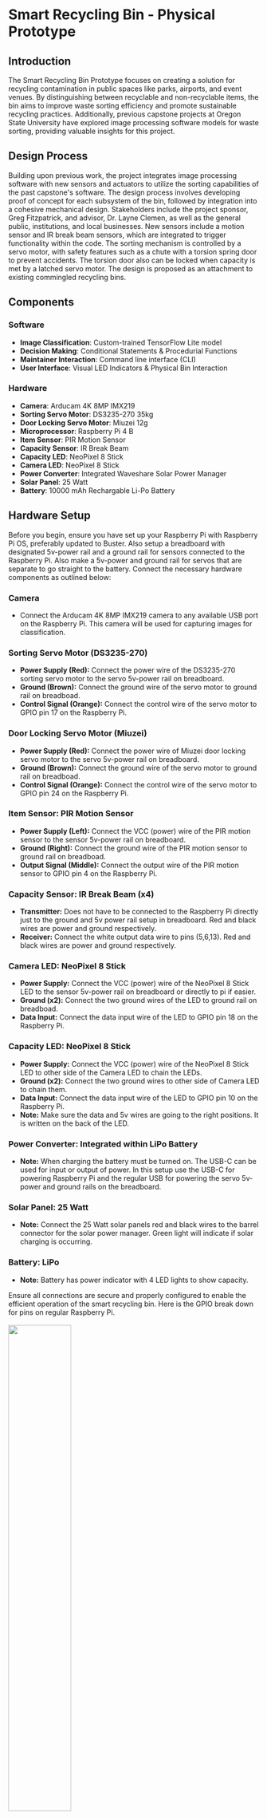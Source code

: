 
# Smart Recycling Bin - Physical Prototype

## Introduction

The Smart Recycling Bin Prototype focuses on creating a solution for recycling contamination in public spaces like parks, airports, 
and event venues. By distinguishing between recyclable and non-recyclable items, the bin aims to improve waste sorting efficiency 
and promote sustainable recycling practices. Additionally, previous capstone projects at Oregon State University have explored image
processing software models for waste sorting, providing valuable insights for this project.

## Design Process

Building upon previous work, the project integrates image processing software with new sensors and actuators to utilize the sorting
capabilities of the past capstone's software. The design process involves developing proof of concept for each subsystem of the bin,
followed by integration into a cohesive mechanical design. Stakeholders include the project sponsor, Greg Fitzpatrick, and 
advisor, Dr. Layne Clemen, as well as the general public, institutions, and local businesses. New sensors include a motion sensor
and IR break beam sensors, which are integrated to trigger functionality within the code. The sorting mechanism is controlled by a
servo motor, with safety features such as a chute with a torsion spring door to prevent accidents. The torsion door also can be
locked when capacity is met by a latched servo motor. The design is proposed as an attachment to existing commingled recycling bins.

## Components

### Software

- **Image Classification**: Custom-trained TensorFlow Lite model
- **Decision Making**: Conditional Statements & Procedurial Functions
- **Maintainer Interaction**: Command line interface (CLI)
- **User Interface**: Visual LED Indicators & Physical Bin Interaction

### Hardware

- **Camera**: Arducam 4K 8MP IMX219
- **Sorting Servo Motor**: DS3235-270 35kg
- **Door Locking Servo Motor**: Miuzei 12g
- **Microprocessor**: Raspberry Pi 4 B
- **Item Sensor**: PIR Motion Sensor
- **Capacity Sensor**: IR Break Beam
- **Capacity LED**: NeoPixel 8 Stick
- **Camera LED**: NeoPixel 8 Stick
- **Power Converter**: Integrated Waveshare Solar Power Manager
- **Solar Panel**: 25 Watt
- **Battery**: 10000 mAh Rechargable Li-Po Battery

## Hardware Setup
Before you begin, ensure you have set up your Raspberry Pi with Raspberry Pi OS, preferably updated to Buster. Also setup a breadboard with designated 5v-power rail and a ground rail for sensors connected to the Raspberry Pi. Also make a 5v-power and ground rail for servos that are separate to go straight to the battery.
Connect the necessary hardware components as outlined below:

### Camera
- Connect the Arducam 4K 8MP IMX219 camera to any available USB port on the Raspberry Pi. This camera will 
be used for capturing images for classification.

### Sorting Servo Motor (DS3235-270)
- **Power Supply (Red):** Connect the power wire of the DS3235-270 sorting servo motor to the servo 5v-power rail on breadboard.
- **Ground (Brown):** Connect the ground wire of the servo motor to ground rail on breadboad.
- **Control Signal (Orange):** Connect the control wire of the servo motor to GPIO pin 17 on the Raspberry Pi.

### Door Locking Servo Motor (Miuzei)
- **Power Supply (Red):** Connect the power wire of Miuzei door locking servo motor to the servo 5v-power rail on breadboard.
- **Ground (Brown):** Connect the ground wire of the servo motor to ground rail on breadboad.
- **Control Signal (Orange):** Connect the control wire of the servo motor to GPIO pin 24 on the Raspberry Pi.

### Item Sensor: PIR Motion Sensor
- **Power Supply (Left):** Connect the VCC (power) wire of the PIR motion sensor to the sensor 5v-power rail on breadboard.
- **Ground (Right):** Connect the ground wire of the PIR motion sensor to ground rail on breadboad.
- **Output Signal (Middle):** Connect the output wire of the PIR motion sensor to GPIO pin 4 on the Raspberry Pi.

### Capacity Sensor: IR Break Beam (x4)
- **Transmitter:** Does not have to be connected to the Raspberry Pi directly just to the ground and 5v power rail setup in breadboard. Red and black wires are power and ground respectively.
- **Receiver:** Connect the white output data wire to pins (5,6,13). Red and black wires are power and ground respectively.

### Camera LED: NeoPixel 8 Stick
- **Power Supply:** Connect the VCC (power) wire of the NeoPixel 8 Stick LED to the sensor 5v-power rail on breadboard or directly to pi if easier.
- **Ground (x2):** Connect the two ground wires of the LED to ground rail on breadboad.
- **Data Input:** Connect the data input wire of the LED to GPIO pin 18 on the Raspberry Pi.

### Capacity LED: NeoPixel 8 Stick
- **Power Supply:** Connect the VCC (power) wire of the NeoPixel 8 Stick LED to other side of the Camera LED to chain the LEDs.
- **Ground (x2):** Connect the two ground wires to other side of Camera LED to chain them.
- **Data Input:** Connect the data input wire of the LED to GPIO pin 10 on the Raspberry Pi.
- **Note:** Make sure the data and 5v wires are going to the right positions. It is written on the back of the LED.

### Power Converter: Integrated within LiPo Battery
- **Note:** When charging the battery must be turned on. The USB-C can be used for input or output of power. In this setup use the USB-C for powering Raspberry Pi and the regular USB for powering the servo 5v-power and ground rails on the breadboard.

### Solar Panel: 25 Watt
- **Note:** Connect the 25 Watt solar panels red and black wires to the barrel connector for the solar power manager. Green light will indicate if solar charging is occurring.

### Battery: LiPo
- **Note:** Battery has power indicator with 4 LED lights to show capacity.

Ensure all connections are secure and properly configured to enable the efficient operation of the smart recycling bin. Here is the GPIO break down for pins on regular Raspberry Pi.
<br/><br/>
<img src="https://github.com/drurytc/SmartBin_Prototype/blob/master/GPIO_Pins.png" width="50%" height="50%">
<br/><br/>
We are using a breakout pin extender so it looks slightly different.
<br/><br/>
<img src="https://github.com/drurytc/SmartBin_Prototype/blob/master/Breakout_Extender.jpg" width="50%" height="50%">
<br/><br/>

## Software Setup
Once the PI is up and running, open the termial, and enter the follow commands:

Show your Raspberry Pi OS version.

```
cat /etc/os-release
```

Update packages on your Raspberry Pi OS.

```
sudo apt-get update
```

Check your Python version. You should have Python 3.7 or later.

```
python3 --version
```

Install virtualenv and upgrade pip.

```
python3 -m pip install --user --upgrade pip
python3 -m pip install --user virtualenv
```

Create a Python virtual environment for the TFLite samples (optional but strongly recommended)

```
python3 -m venv ~/tflite
```

Clone this repository

```
git clone https://github.com/drurytc/SmartBin_Prototype.git
cd SmartBin_Prototype
```

Activate the virtual enviroment. Run this command every time you open a new terminal or restart the PI.

```
source ~/tflite/bin/activate
```

Run the following to install the required dependencies.

```
sh setup.sh
```

If accessing your Pi remotely, run this command:

```
export DISPLAY=:0.0
```



### Run the classifier without hardware

```
python3 run.py
```
A new window will appear with the camera stream being displayed. Use this window to ensure the camera can see the recyclable object. Hold recyclable object in front of the attached camera. Press the spacebar to take a picture of the object. The controller will then display in the terminal if the bin is to be unlocked or not for the run.py.

### All hardware connected

```
sudo python3 run_best_integ.py
```
A new window will still appear with the camera stream being displayed when connected to the Pi. When an object is placed into the physical prototype through door, motion sensor will trigger camera capture and classify. This script has been setup to run on boot of the raspberry pi. 

### Run from boot setup

Run the following line in terminal to open user-level autostart information.

```
sudo nano /etc/xdg/lxsession/LXDE-pi/autostart
```
Add the following to the end of the list of actions on autostart. After adding, follow directions at bottom of terminal, press crtl-X, Y, and Enter to save changes. 

```
@lxterminal
```
After saving this, the terminal window will automatically open when turning on the Pi. In order to run the script as well, edit another file called the bashrc. This file is in charge of what happens when a new terminal window opens. Run the following in the terminal to edit this file:

```
sudo nano ~/.bashrc 
```
Add the following lines to the end of the file of actions on autostart. After adding, follow directions at bottom of terminal, press crtl-X, Y, and Enter to save changes. 

```
source ~/tflite/bin/activate
sleep 5
cd SmartBin_Prototype
sudo python3 run_best_integ.py
```
Now whenever you open a terminal or turn on the pi the script will run.

## Error Troubleshooting 

ImportError: libcblas.so.3: cannot open shared object file: No such file or directory
you can fix it by installing an OpenCV dependency that is missing on your Raspberry Pi.

```
sudo apt-get install libatlas-base-dev
```

## Previous Capstone

https://github.com/jakeengstrom3/SmartBin.git

## ROS (Robotic Operating System) Extension Project

https://github.com/drurytc/ROB599_Project.git
